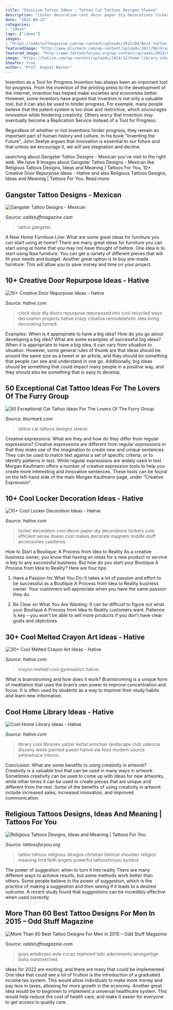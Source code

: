 ```yaml
---
title: "Stoicism Tattoo Ideas : Tattoo Cat Tattoos Designs Sleeve"
description: "Locker decoration cool decor paper diy decorations lockers cute efficient sense doesn cost makes decorate magnets middle stuff accessories casilleros"
date: "2022-09-22"
categories:
- "ideas"
tags: ["ideas"]
images:
- "https://oddstuffmagazine.com/wp-content/uploads/2013/09/Best-tattoo-designs-for-Men-26-417x800.jpg"
featuredImage: "http://www.blurmark.com/wp-content/uploads/2017/06/Great-Work-Black-Cat-Tattoo-On-Sleeve.jpg"
featured_image: "http://www.tattoosforyou.org/wp-content/uploads/2013/09/Religious-Tattoo-Designs-For-Men-764x1024.jpg"
image: "https://hative.com/wp-content/uploads/2014/12/home-library-ideas/16-cool-home-library-ideas.jpg"
ShowToc: true
author: "Prof. August Becker"
---
```



Invention as a Tool for Progress
Invention has always been an important tool for progress. From the invention of the printing press to the development of the internet, invention has helped make societies and economies better. 
However, some inventors have argued that invention is not only a valuable tool, but it can also be used to hinder progress. For example, many people believe that the patent system is too slow and restrictive, which encourages innovation while hindering creativity. Others worry that Invention may eventually become a Replication Service instead of a Tool for Progress.

Regardless of whether or not inventions hinder progress, they remain an important part of human history and culture. In his book "Inventing the Future", John Seelye argues that innovation is essential to our future and that unless we encourage it, we will see stagnation and decline.

	

		
searching about Gangster Tattoo Designs - Mexican you've visit to the right web. We have 8 Images about Gangster Tattoo Designs - Mexican like Religious Tattoos Designs, Ideas and Meaning | Tattoos For You, 10+ Creative Door Repurpose Ideas - Hative and also Religious Tattoos Designs, Ideas and Meaning | Tattoos For You. Read more:
		
    
## Gangster Tattoo Designs - Mexican

<img loading=lazy src="https://oddstuffmagazine.com/wp-content/uploads/2013/09/Mexican-tattoo-designs-7-531x800.jpg" onerror="this.onerror=null;this.src='https://tse2.mm.bing.net/th?id=OIP.AeofST1O_Qt9iX7l5UfeMwHaLK&amp;pid=15.1';" alt="Gangster Tattoo Designs - Mexican">

_Source: oddstuffmagazine.com_

>tattoo gangster. 

	

A New Home Furniture Line: What are some great ideas for furniture you can start using at home?
There are many great ideas for furniture you can start using at home that you may not have thought of before. One idea is to start using Ikea furniture. You can get a variety of different pieces that will fit your needs and budget. Another great option is to buy pre-made furniture. This will allow you to save money and time on your project.

    
## 10+ Creative Door Repurpose Ideas - Hative

<img loading=lazy src="https://hative.com/wp-content/uploads/2014/09/door-repurpose-ideas/4-old-door-clock.jpg" onerror="this.onerror=null;this.src='https://tse4.mm.bing.net/th?id=OIP.l8XJkqLIEy1FkdOzlTPuMAHaOB&amp;pid=15.1';" alt="10+ Creative Door Repurpose Ideas - Hative">

_Source: hative.com_

>clock door diy doors repurpose repurposed into cool recycled ways decoration projects hative crazy creative remodelaholic idea living decorating turned. 

	

Examples: When is it appropriate to have a big idea? How do you go about developing a big idea? What are some examples of successful big ideas?
When it is appropriate to have a big idea, it can vary from situation to situation. However, some general rules of thumb are that ideas should be around the same size as a tweet or an article, and they should be something that people can see and understand in one go. Additionally, big ideas should be something that could impact many people in a positive way, and they should also be something that is easy to develop.

    
## 50 Exceptional Cat Tattoo Ideas For The Lovers Of The Furry Group

<img loading=lazy src="http://www.blurmark.com/wp-content/uploads/2017/06/Great-Work-Black-Cat-Tattoo-On-Sleeve.jpg" onerror="this.onerror=null;this.src='https://tse2.mm.bing.net/th?id=OIP.ZLnrTvrpd5oUFh4-wddQkwHaJ3&amp;pid=15.1';" alt="50 Exceptional Cat Tattoo Ideas For The Lovers Of The Furry Group">

_Source: blurmark.com_

>tattoo cat tattoos designs sleeve. 

	

Creative expressions: What are they and how do they differ from regular expressions?
Creative expressions are different from regular expressions in that they make use of the imagination to create new and unique sentences. They can be used to match text against a set of specific criteria, or to identify patterns in text.
While regular expressions are widely used in text Morgan Kaufmann offers a number of creative expression tools to help you create more interesting and innovative sentences. These tools can be found on the left-hand side of the main Morgan Kaufmann page, under “Creative Expression”.

    
## 10+ Cool Locker Decoration Ideas - Hative

<img loading=lazy src="https://hative.com/wp-content/uploads/2014/05/locker-decoration/4-contact-paper-locker-decoration.jpg" onerror="this.onerror=null;this.src='https://tse2.mm.bing.net/th?id=OIP.OKAdD3z3iR9AekLOzqiHPQHaJ6&amp;pid=15.1';" alt="10+ Cool Locker Decoration Ideas - Hative">

_Source: hative.com_

>locker decoration cool decor paper diy decorations lockers cute efficient sense doesn cost makes decorate magnets middle stuff accessories casilleros. 

	

How to Start a Boutique: A Process from Idea to Reality
As a creative business owner, you know that having an ideas for a new product or service is key to any successful business. But how do you start your Boutique A Process from Idea to Reality? Here are four tips:
1. Have a Passion for What You Do: It takes a lot of passion and effort to be successful as a Boutique A Process from Idea to Reality business owner. Your customers will appreciate when you have the same passion they do.

2. Be Clear on What You Are Wanting: It can be difficult to figure out what your Boutique A Process from Idea to Reality customers want. Patience is key – you won’t be able to sell more products if you don’t have clear goals and objectives.


    
## 30+ Cool Melted Crayon Art Ideas - Hative

<img loading=lazy src="https://hative.com/wp-content/uploads/2014/04/melted-crayon-art/10-gymnastics.jpg" onerror="this.onerror=null;this.src='https://tse2.mm.bing.net/th?id=OIP.znXxIh5UvBw51Ktxt235XgHaJ4&amp;pid=15.1';" alt="30+ Cool Melted Crayon Art Ideas - Hative">

_Source: hative.com_

>crayon melted cool gymnastics hative. 

	

What is brainstroming and how does it work?
Brainstroming is a unique form of meditation that uses the brain’s own power to improve concentration and focus. It is often used by students as a way to improve their study habits and learn new information.

    
## Cool Home Library Ideas - Hative

<img loading=lazy src="https://hative.com/wp-content/uploads/2014/12/home-library-ideas/16-cool-home-library-ideas.jpg" onerror="this.onerror=null;this.src='https://tse3.mm.bing.net/th?id=OIP.n4QwcvHc3VaEXmYw6QBFIAHaLG&amp;pid=15.1';" alt="Cool Home Library Ideas - Hative">

_Source: hative.com_

>library cool libraries yatzer kettal armchair landscape club valencia disseny week painted paean hative via feed modern source yellowtrace interior. 

	

Conclusion: What are some benefits to using creativity in artwork?
Creativity is a valuable tool that can be used in many ways in artwork. Sometimes creativity can be used to come up with ideas for new artworks, while other times it can be used to create pieces that are unique and different from the rest. Some of the benefits of using creativity in artwork include increased sales, increased innovation, and improved communication.

    
## Religious Tattoos Designs, Ideas And Meaning | Tattoos For You

<img loading=lazy src="http://www.tattoosforyou.org/wp-content/uploads/2013/09/Religious-Tattoo-Designs-For-Men-764x1024.jpg" onerror="this.onerror=null;this.src='https://tse4.mm.bing.net/th?id=OIP.xOn1c8wnxqDBKsMxuWXgvgHaJ7&amp;pid=15.1';" alt="Religious Tattoos Designs, Ideas and Meaning | Tattoos For You">

_Source: tattoosforyou.org_

>tattoo tattoos religious designs christian biblical shoulder religion meaning lord faith angels powerful tattoosforyou symbol. 

	

The power of suggestion: when to turn it into reality
There are many different ways to achieve results, but some methods work better than others. Some people believe in the power of suggestion, which is the practice of making a suggestion and then seeing if it leads to a desired outcome. A recent study found that suggestions can be incredibly effective when used correctly.

    
## More Than 60 Best Tattoo Designs For Men In 2015 – Odd Stuff Magazine

<img loading=lazy src="https://oddstuffmagazine.com/wp-content/uploads/2013/09/Best-tattoo-designs-for-Men-26-417x800.jpg" onerror="this.onerror=null;this.src='https://tse3.mm.bing.net/th?id=OIP.qj1uyD_lW6vK1VY2SZ9xSwAAAA&amp;pid=15.1';" alt="More Than 60 Best Tattoo Designs For Men in 2015 – Odd Stuff Magazine">

_Source: oddstuffmagazine.com_

>guys antebrazo eule cvcaz repinned tattr adornments einzigartige buho outstretched. 

	

ideas for 2022 are exciting, and there are many that could be implemented. One idea that could see a lot of fruition is the introduction of a graduated income tax system. This would allow individuals to make more money and pay less in taxes, allowing for more growth in the economy. Another great idea would be to beginnen to implement a universal healthcare system. This would help reduce the cost of health care, and make it easier for everyone to get access to quality care.

